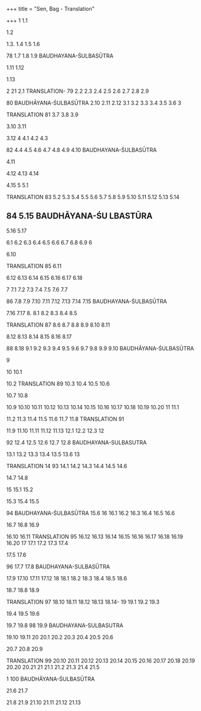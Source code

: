 +++
title = "Sen, Bag - Translation"

+++
1
1.1

1.2

1.3. 
1.4
1.5
1.6


78
1.7
1.8
1.9
BAUDHAYANA-ŚULBASŪTRA




1.11
1.12


1.13 

2
21
2.1
TRANSLATION-
79
2.2
2.3
2.4
2.5
2.6
2.7
2.8
2.9







80
BAUDHĀYANA-ŚULBASŪTRA
2.10 
2.11 
2.12 
3.1
3.2
3.3
3.4
3.5
3.6
3



 


TRANSLATION
81
3.7
3.8
3.9



3.10 
3.11

3.12 
4
4.1
4.2
4.3


82
4.4
4.5
4.6
4.7
4.8
4.9
4.10
BAUDHAYANA-ŚULBASŪTRA






4.11 

4.12
4.13
4.14



4.15 
5
5.1

TRANSLATION
83
5.2
5.3
5.4
5.5
5.6
5.7
5.8
5.9
5.10
5.11
5.12
5.13
5.14













84
5.15
BAUDHĀYANA-ŚU LBASTŪRA
-
5.16 
5.17

6.1
6.2
6.3
6.4
6.5
6.6
6.7
6.8
6.9
6








6.10 

TRANSLATION
85
6.11

6.12 
6.13 
6.14 
6.15 
6.16 
6.17 
6.18

7
7.1
7.2
7.3
7.4
7.5
7.6
7.7






86
7.8
7.9
7.10
7.11
7.12
7.13
7.14
7.15
BAUDHAYANA-ŚULBASŪTRA







7.16 
7.17 
8.
8.1
8.2
8.3
8.4
8.5





TRANSLATION
87
8.6
8.7
8.8
8.9
8.10
8.11






8.12 
8.13 
8.14
8.15
8.16
8.17




88
8.18
9.1
9.2
9.3
9.4
9.5
9.6
9.7
9.8
9.9
9.10
BAUDHĀYANA-ŚULBASŪTRA

9









10
10.1


10.2 TRANSLATION
89
10.3
10.4
10.5
10.6




10.7 
10.8

10.9 
10.10 
10.11 
10.12 
10.13 
10.14 
10.15 
10.16 
10.17 
10.18 
10.19 
10.20 
11
11.1

11.2 
11.3 
11.4 
11.5
11.6
11.7
11.8
TRANSLATION
91




11.9 
11.10 
11.11 
11.12 
11.13 
12.1
12.2
12.3
12



92
12.4
12.5
12.6
12.7
12.8
BAUDHAYANA-SULBASUTRA





13.1
13.2
13.3
13.4
13.5
13.6
13






TRANSLATION
14
93
14.1
14.2
14.3
14.4
14.5
14.6





14.7 
14.8

15
15.1
15.2


15.3 
15.4
15.5


94
BAUDHAYANA-ŚULBASŪTRA
15.6 
16
16.1
16.2
16.3
16.4
16.5
16.6





16.7 
16.8
16.9


16.10 
16.11 
TRANSLATION
95
16.12 
16.13 
16.14 
16.15 
16.16 
16.17 
16.18 
16.19 
16.20 
17
17.1 
17.2 
17.3
17.4


17.5 
17.6

96
17.7
17.8
BAUDHAYANA-SULBASŪTRA


17.9 
17.10 
17.11 
17.12 
18
18.1
18.2
18.3
18.4
18.5
18.6








18.7 
18.8
18.9


TRANSLATION
97
18.10 
18.11 
18.12 
18.13 
18.14- 
19
19.1 
19.2
19.3


19.4 
19.5 
19.6

19.7 
19.8 
98
19.9
BAUDHAYANA-SULBASUTRA

19.10 
19.11 
20
20.1 
20.2
20.3
20.4
20.5
20.6





20.7 
20.8
20.9


TRANSLATION
99
20.10 
20.11 
20.12 
20.13 
20.14 
20.15 
20.16 
20.17 
20.18 
20.19 
20.20 
20.21 
21
21.1
21.2
21.3
21.4
21.5




1
100
BAUDHÃYANA-ŚULBASŪTRA

21.6 
21.7

21.8 
21.9 
21.10 
21.11 
21.12 
21.13 

